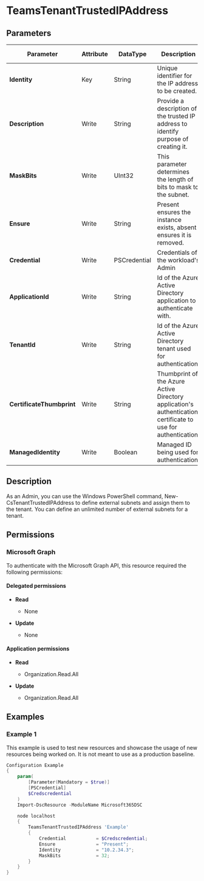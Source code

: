 ﻿# TeamsTenantTrustedIPAddress

## Parameters

| Parameter | Attribute | DataType | Description | Allowed Values |
| --- | --- | --- | --- | --- |
| **Identity** | Key | String | Unique identifier for the IP address to be created. | |
| **Description** | Write | String | Provide a description of the trusted IP address to identify purpose of creating it. | |
| **MaskBits** | Write | UInt32 | This parameter determines the length of bits to mask to the subnet. | |
| **Ensure** | Write | String | Present ensures the instance exists, absent ensures it is removed. | `Present`, `Absent` |
| **Credential** | Write | PSCredential | Credentials of the workload's Admin | |
| **ApplicationId** | Write | String | Id of the Azure Active Directory application to authenticate with. | |
| **TenantId** | Write | String | Id of the Azure Active Directory tenant used for authentication. | |
| **CertificateThumbprint** | Write | String | Thumbprint of the Azure Active Directory application's authentication certificate to use for authentication. | |
| **ManagedIdentity** | Write | Boolean | Managed ID being used for authentication. | |


## Description

As an Admin, you can use the Windows PowerShell command, New-CsTenantTrustedIPAddress to define external subnets and assign them to the tenant. You can define an unlimited number of external subnets for a tenant.

## Permissions

### Microsoft Graph

To authenticate with the Microsoft Graph API, this resource required the following permissions:

#### Delegated permissions

- **Read**

    - None

- **Update**

    - None

#### Application permissions

- **Read**

    - Organization.Read.All

- **Update**

    - Organization.Read.All

## Examples

### Example 1

This example is used to test new resources and showcase the usage of new resources being worked on.
It is not meant to use as a production baseline.

```powershell
Configuration Example
{
    param(
        [Parameter(Mandatory = $true)]
        [PSCredential]
        $Credscredential
    )
    Import-DscResource -ModuleName Microsoft365DSC

    node localhost
    {
        TeamsTenantTrustedIPAddress 'Example'
        {
            Credential           = $Credscredential;
            Ensure               = "Present";
            Identity             = "10.2.34.3";
            MaskBits             = 32;
        }
    }
}
```

